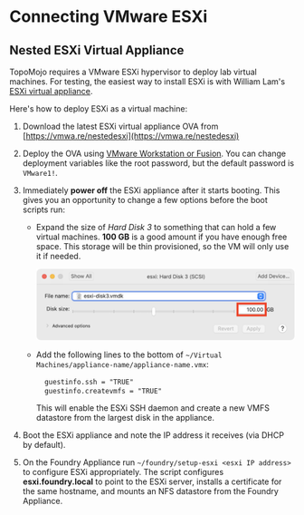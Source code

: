 # Connecting VMware ESXi

## Nested ESXi Virtual Appliance

TopoMojo requires a VMware ESXi hypervisor to deploy lab virtual machines. For testing, the easiest way to install ESXi is with William Lam's [ESXi virtual appliance](https://vmwa.re/nestedesxi).

Here's how to deploy ESXi as a virtual machine:

1. Download the latest ESXi virtual appliance OVA from [https://vmwa.re/nestedesxi](https://vmwa.re/nestedesxi)
2. Deploy the OVA using [VMware Workstation or Fusion](https://www.vmware.com/products/desktop-hypervisor.html). You can change deployment variables like the root password, but the default password is `VMware1!`.
3. Immediately **power off** the ESXi appliance after it starts booting. This gives you an opportunity to change a few options before the boot scripts run:

    - Expand the size of _Hard Disk 3_ to something that can hold a few virtual machines. **100 GB** is a good amount if you have enough free space. This storage will be thin provisioned, so the VM will only use it if needed.

        ![ESXi disk settings](assets/esxi-disk.png)

    - Add the following lines to the bottom of `~/Virtual Machines/appliance-name/appliance-name.vmx`:

            guestinfo.ssh = "TRUE"
            guestinfo.createvmfs = "TRUE"

        This will enable the ESXi SSH daemon and create a new VMFS datastore from the largest disk in the appliance.

4. Boot the ESXi appliance and note the IP address it receives (via DHCP by default).
5. On the Foundry Appliance run `~/foundry/setup-esxi <esxi IP address>` to configure ESXi appropriately. The script configures **esxi.foundry.local** to point to the ESXi server, installs a certificate for the same hostname, and mounts an NFS datastore from the Foundry Appliance.
